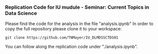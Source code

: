 ### Replication Code for IU mudule - Seminar: Current Topics in Data Science

Please find the code for the analysis in the file "analysis.ipynb"
In order to copy the full repository please clone it to your workspace:

```console
git clone https://github.com/TNMayer/IU_DLMDSSCTDS01
```
You can follow along the replication code under "./analysis.ipynb".